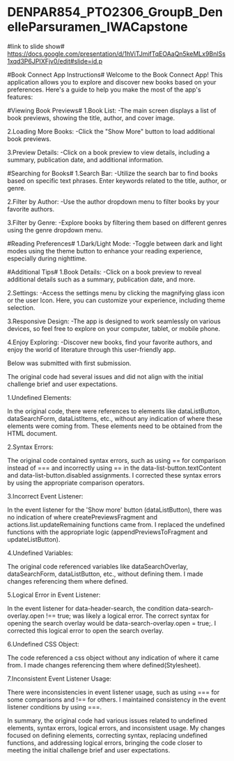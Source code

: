 # DENPAR854_PTO2306_GroupB_DenelleParsuramen_IWACapstone

#link to slide show#
https://docs.google.com/presentation/d/1hViTJmifTqEOAaQn5keMLx9BnlSs1xqd3P6JPIXFjv0/edit#slide=id.p

#Book Connect App Instructions#
Welcome to the Book Connect App! This application allows you to explore and discover new books based on your preferences. Here's a guide to help you make the most of the app's features:

#Viewing Book Previews#
1.Book List:
-The main screen displays a list of book previews, showing the title, author, and cover image.

2.Loading More Books:
-Click the "Show More" button to load additional book previews.

3.Preview Details:
-Click on a book preview to view details, including a summary, publication date, and additional information.

#Searching for Books#
1.Search Bar:
-Utilize the search bar to find books based on specific text phrases. Enter keywords related to the title, author, or genre.

2.Filter by Author:
-Use the author dropdown menu to filter books by your favorite authors.

3.Filter by Genre:
-Explore books by filtering them based on different genres using the genre dropdown menu.

#Reading Preferences#
1.Dark/Light Mode:
-Toggle between dark and light modes using the theme button to enhance your reading experience, especially during nighttime.

#Additional Tips#
1.Book Details:
-Click on a book preview to reveal additional details such as a summary, publication date, and more.

2.Settings:
-Access the settings menu by clicking the magnifying glass icon or the user Icon. Here, you can customize your experience, including theme selection.

3.Responsive Design:
-The app is designed to work seamlessly on various devices, so feel free to explore on your computer, tablet, or mobile phone.

4.Enjoy Exploring:
-Discover new books, find your favorite authors, and enjoy the world of literature through this user-friendly app.


Below was submitted with first submission. 

The original code had several issues and did not align with the initial challenge brief and user expectations. 

1.Undefined Elements:

In the original code, there were references to elements like dataListButton, dataSearchForm, dataListItems, etc., without any indication of where these elements were coming from. These elements need to be obtained from the HTML document.

2.Syntax Errors:

The original code contained syntax errors, such as using == for comparison instead of === and incorrectly using == in the data-list-button.textContent and data-list-button.disabled assignments.
I corrected these syntax errors by using the appropriate comparison operators.

3.Incorrect Event Listener:

In the event listener for the 'Show more' button (dataListButton), there was no indication of where createPreviewsFragment and actions.list.updateRemaining functions came from.
I replaced the undefined functions with the appropriate logic (appendPreviewsToFragment and updateListButton).

4.Undefined Variables:

The original code referenced variables like dataSearchOverlay, dataSearchForm, dataListButton, etc., without defining them.
I made changes referencing them where defined.

5.Logical Error in Event Listener:

In the event listener for data-header-search, the condition data-search-overlay.open !== true; was likely a logical error. The correct syntax for opening the search overlay would be data-search-overlay.open = true;.
I corrected this logical error to open the search overlay.

6.Undefined CSS Object:

The code referenced a css object without any indication of where it came from.
I made changes referencing them where defined(Stylesheet).

7.Inconsistent Event Listener Usage:

There were inconsistencies in event listener usage, such as using === for some comparisons and !== for others.
I maintained consistency in the event listener conditions by using ===.

In summary, the original code had various issues related to undefined elements, syntax errors, logical errors, and inconsistent usage. My changes focused on defining elements, correcting syntax, replacing undefined functions, and addressing logical errors, bringing the code closer to meeting the initial challenge brief and user expectations.

